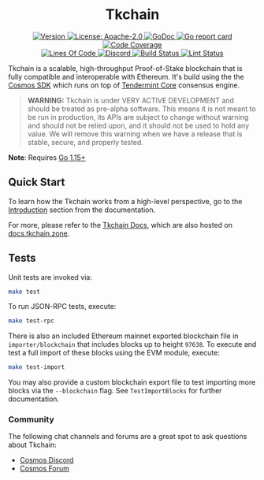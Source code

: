 <!--
parent:
  order: false
-->

<div align="center">
  <h1> Tkchain </h1>
</div>

<div align="center">
  <a href="https://github.com/Khaos-Labs/tkchain/releases/latest">
    <img alt="Version" src="https://img.shields.io/github/tag/Khaos-Labs/tkchain.svg" />
  </a>
  <a href="https://github.com/Khaos-Labs/tkchain/blob/development/LICENSE">
    <img alt="License: Apache-2.0" src="https://img.shields.io/github/license/Khaos-Labs/tkchain.svg" />
  </a>
  <a href="https://pkg.go.dev/github.com/Khaos-Labs/tkchain?tab=doc">
    <img alt="GoDoc" src="https://godoc.org/github.com/Khaos-Labs/tkchain?status.svg" />
  </a>
  <a href="https://goreportcard.com/report/github.com/Khaos-Labs/tkchain">
    <img alt="Go report card" src="https://goreportcard.com/badge/github.com/Khaos-Labs/tkchain"/>
  </a>
  <a href="https://codecov.io/gh/cosmos/ethermint">
    <img alt="Code Coverage" src="https://codecov.io/gh/Khaos-Labs/tkchain/branch/development/graph/badge.svg" />
  </a>
</div>
<div align="center">
  <a href="https://github.com/Khaos-Labs/tkchain">
    <img alt="Lines Of Code" src="https://tokei.rs/b1/github/Khaos-Labs/tkchain" />
  </a>
  <a href="https://discord.gg/AzefAFd">
    <img alt="Discord" src="https://img.shields.io/discord/669268347736686612.svg" />
  </a>
  <a href="https://github.com/Khaos-Labs/tkchain/actions?query=workflow%3ABuild">
    <img alt="Build Status" src="https://github.com/Khaos-Labs/tkchain/workflows/Build/badge.svg" />
  </a>
  <a href="https://github.com/Khaos-Labs/tkchain/actions?query=workflow%3ALint">
    <img alt="Lint Status" src="https://github.com/Khaos-Labs/tkchain/workflows/Lint/badge.svg" />
  </a>
</div>

Tkchain is a scalable, high-throughput Proof-of-Stake blockchain that is fully compatible and
interoperable with Ethereum. It's build using the the [Cosmos SDK](https://github.com/cosmos/cosmos-sdk/) which runs on top of [Tendermint Core](https://github.com/tendermint/tendermint) consensus engine.

> **WARNING:** Tkchain is under VERY ACTIVE DEVELOPMENT and should be treated as pre-alpha software. This means it is not meant to be run in production, its APIs are subject to change without warning and should not be relied upon, and it should not be used to hold any value. We will remove this warning when we have a release that is stable, secure, and properly tested.

**Note**: Requires [Go 1.15+](https://golang.org/dl/)

## Quick Start

To learn how the Tkchain works from a high-level perspective, go to the [Introduction](./docs/intro/overview.md) section from the documentation.

For more, please refer to the [Tkchain Docs](./docs/), which are also hosted on [docs.tkchain.zone](https://docs.Tkchain.zone/).

## Tests

Unit tests are invoked via:

```bash
make test
```

To run JSON-RPC tests, execute:

```bash
make test-rpc
```

There is also an included Ethereum mainnet exported blockchain file in `importer/blockchain`
that includes blocks up to height `97638`. To execute and test a full import of
these blocks using the EVM module, execute:

```bash
make test-import
```

You may also provide a custom blockchain export file to test importing more blocks
via the `--blockchain` flag. See `TestImportBlocks` for further documentation.

### Community

The following chat channels and forums are a great spot to ask questions about Tkchain:

- [Cosmos Discord](https://discord.gg/W8trcGV)
- [Cosmos Forum](https://forum.cosmos.network)
